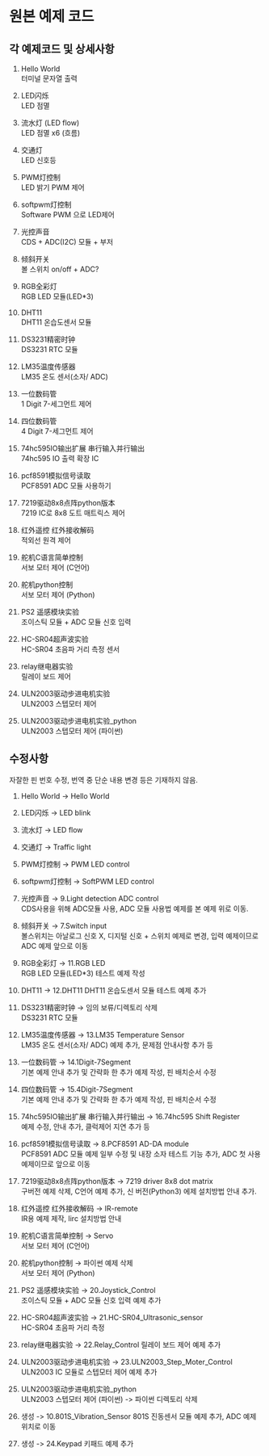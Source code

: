 # 원본 예제 코드  

## 각 예제코드 및 상세사항  

1. Hello World  
터미널 문자열 출력  

2. LED闪烁  
LED 점멸  

3. 流水灯 (LED flow)  
LED 점멸 x6 (흐름)  

4. 交通灯  
LED 신호등  

5. PWM灯控制  
LED 밝기 PWM 제어  

6. softpwm灯控制  
Software PWM 으로 LED제어  

7. 光控声音  
CDS + ADC(I2C) 모듈 + 부저  

8. 倾斜开关  
볼 스위치 on/off + ADC?  

9. RGB全彩灯  
RGB LED 모듈(LED*3)  

10. DHT11  
DHT11 온습도센서 모듈  

11. DS3231精密时钟  
DS3231 RTC 모듈  

12. LM35温度传感器  
LM35 온도 센서(소자/ ADC)  

13. 一位数码管  
1 Digit 7-세그먼트 제어  

14. 四位数码管  
4 Digit 7-세그먼트 제어

15. 74hc595IO输出扩展  串行输入并行输出  
74hc595 IO 출력 확장 IC  

16. pcf8591模拟信号读取  
PCF8591 ADC 모듈 사용하기  

17. 7219驱动8x8点阵python版本  
7219 IC로 8x8 도트 매트릭스 제어  

18. 红外遥控 红外接收解码  
적외선 원격 제어  

19. 舵机C语言简单控制  
서보 모터 제어 (C언어)  

20. 舵机python控制  
서보 모터 제어 (Python)  

21. PS2 遥感模块实验  
조이스틱 모듈 + ADC 모듈 신호 입력  

22. HC-SR04超声波实验  
HC-SR04 초음파 거리 측정 센서  

23. relay继电器实验  
릴레이 보드 제어  

24. ULN2003驱动步进电机实验  
ULN2003 스텝모터 제어  

25. ULN2003驱动步进电机实验_python  
ULN2003 스텝모터 제어 (파이썬)  

## 수정사항

자잘한 핀 번호 수정, 번역 중 단순 내용 변경 등은 기재하지 않음.

1. Hello World -> Hello World  

2. LED闪烁 -> LED blink  

3. 流水灯 -> LED flow  

4. 交通灯 -> Traffic light  

5. PWM灯控制 -> PWM LED control  

6. softpwm灯控制 -> SoftPWM LED control  

7. 光控声音 -> 9.Light detection ADC control  
CDS사용을 위해 ADC모듈 사용, ADC 모듈 사용법 예제를 본 예제 위로 이동.

8. 倾斜开关 -> 7.Switch input  
볼스위치는 아날로그 신호 X, 디지털 신호 + 스위치 예제로 변경, 입력 예제이므로 ADC 예제 앞으로 이동  

9. RGB全彩灯 -> 11.RGB LED  
RGB LED 모듈(LED*3) 테스트 예제 작성  

10. DHT11  -> 12.DHT11
DHT11 온습도센서 모듈 테스트 예제 추가  

11. DS3231精密时钟 -> 임의 보류/디렉토리 삭제  
DS3231 RTC 모듈  

12. LM35温度传感器 -> 13.LM35 Temperature Sensor  
LM35 온도 센서(소자/ ADC) 예제 추가, 문제점 안내사항 추가 등  

13. 一位数码管 -> 14.1Digit-7Segment  
기본 예제 안내 추가 및 간략화 한 추가 예제 작성, 핀 배치순서 수정  

14. 四位数码管 -> 15.4Digit-7Segment  
기본 예제 안내 추가 및 간략화 한 추가 예제 작성, 핀 배치순서 수정  

15. 74hc595IO输出扩展  串行输入并行输出 -> 16.74hc595 Shift Register  
예제 수정, 안내 추가, 클럭제어 지연 추가 등  

16. pcf8591模拟信号读取 -> 8.PCF8591 AD-DA module  
PCF8591 ADC 모듈 예제 일부 수정 및 내장 소자 테스트 기능 추가, ADC 첫 사용 예제이므로 앞으로 이동  

17. 7219驱动8x8点阵python版本 -> 7219 driver 8x8 dot matrix  
구버전 예제 삭제, C언어 예제 추가, 신 버전(Python3) 에제 설치방법 안내 추가.  

18. 红外遥控 红外接收解码 -> IR-remote  
IR용 예제 제작, lirc 설치방법 안내  

19. 舵机C语言简单控制  -> Servo  
서보 모터 제어 (C언어)  

20. 舵机python控制 -> 파이썬 예제 삭제  
서보 모터 제어 (Python)  

21. PS2 遥感模块实验 -> 20.Joystick_Control  
조이스틱 모듈 + ADC 모듈 신호 입력 예제 추가  

22. HC-SR04超声波实验 -> 21.HC-SR04_Ultrasonic_sensor  
HC-SR04 초음파 거리 측정  

23. relay继电器实验 -> 22.Relay_Control
릴레이 보드 제어 예제 추가  

24. ULN2003驱动步进电机实验 -> 23.ULN2003_Step_Moter_Control  
ULN2003 IC 모듈로 스텝모터 제어 예제 추가  

25. ULN2003驱动步进电机实验_python  
ULN2003 스텝모터 제어 (파이썬) -> 파이썬 디렉토리 삭제  

26. 생성 -> 10.801S_Vibration_Sensor
801S 진동센서 모듈 예제 추가, ADC 예제 위치로 이동  

27. 생성 -> 24.Keypad
키패드 예제 추가  


